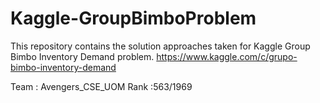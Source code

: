 # Kaggle-GroupBimboProblem
This repository contains the solution approaches taken for Kaggle Group Bimbo Inventory Demand problem. https://www.kaggle.com/c/grupo-bimbo-inventory-demand


Team : Avengers_CSE_UOM
                                                                                                                                           Rank :563/1969
